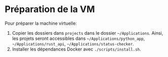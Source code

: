 # Préparation de la VM

Pour préparer la machine virtuelle:
1. Copier les dossiers dans `projects` dans le dossier `~/Applications`. Ainsi, les projets seront accessibles dans `~/Applications/python_app`, `~/Applications/rust_api`, `~/Applications/status-checker`.
2. Installer les dépendances Docker avec `./scripts/install.sh`.
